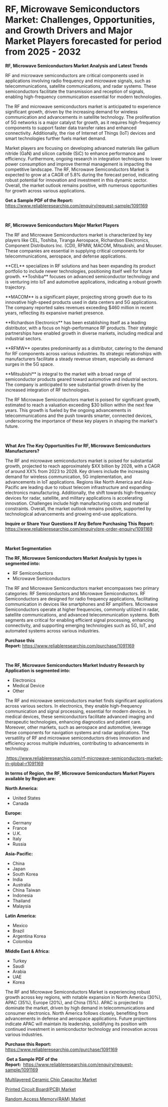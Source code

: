 <p><h1>RF, Microwave Semiconductors Market: Challenges, Opportunities, and Growth Drivers and Major Market Players forecasted for period from 2025 - 2032</h1></p><p><strong>RF, Microwave Semiconductors Market Analysis and Latest Trends</strong></p>
<p><p>RF and microwave semiconductors are critical components used in applications involving radio frequency and microwave signals, such as telecommunications, satellite communications, and radar systems. These semiconductors facilitate the transmission and reception of signals, enabling high-frequency communication essential for modern technologies.</p><p>The RF and microwave semiconductors market is anticipated to experience significant growth, driven by the increasing demand for wireless communication and advancements in satellite technology. The proliferation of 5G networks is a major catalyst for growth, as it requires high-frequency components to support faster data transfer rates and enhanced connectivity. Additionally, the rise of Internet of Things (IoT) devices and smart technologies further fuels market demand.</p><p>Market players are focusing on developing advanced materials like gallium nitride (GaN) and silicon carbide (SiC) to enhance performance and efficiency. Furthermore, ongoing research in integration techniques to lower power consumption and improve thermal management is impacting the competitive landscape. The RF, Microwave Semiconductors Market is expected to grow at a CAGR of 5.8% during the forecast period, indicating robust potential for innovation and investment in this dynamic sector. Overall, the market outlook remains positive, with numerous opportunities for growth across various applications.</p></p>
<p><strong>Get a Sample PDF of the Report:&nbsp;</strong> <a href="https://www.reliableresearchiq.com/enquiry/request-sample/1091169?utm_campaign=1870&utm_medium=2&utm_source=Github&utm_content=ia&utm_term=13022025&utm_id=rf-microwave-semiconductors">https://www.reliableresearchiq.com/enquiry/request-sample/1091169</a></p>
<p>&nbsp;</p>
<p><strong>RF, Microwave Semiconductors Major Market Players</strong></p>
<p><p>The RF and Microwave Semiconductors market is characterized by key players like CEL, Toshiba, Tiranga Aerospace, Richardson Electronics, Component Distributors Inc. (CDI), RFMW, MACOM, Mitsubishi, and Mouser. These companies are essential in supplying critical components for telecommunications, aerospace, and defense applications.</p><p>**CEL** specializes in RF solutions and has been expanding its product portfolio to include newer technologies, positioning itself well for future growth. **Toshiba** focuses on advanced semiconductor technology and is venturing into IoT and automotive applications, indicating a robust growth trajectory.</p><p>**MACOM** is a significant player, projecting strong growth due to its innovative high-speed products used in data centers and 5G applications. The company reported sales revenues exceeding $460 million in recent years, reflecting its expansive market presence.</p><p>**Richardson Electronics** has been establishing itself as a leading distributor, with a focus on high-performance RF products. Their strategic partnerships have enabled growth in diverse markets, including medical and industrial sectors.</p><p>**RFMW** operates predominantly as a distributor, catering to the demand for RF components across various industries. Its strategic relationships with manufacturers facilitate a steady revenue stream, especially as demand surges in the 5G space.</p><p>**Mitsubishi** is integral to the market with a broad range of semiconductor products geared toward automotive and industrial sectors. The company is anticipated to see substantial growth driven by the increased integration of RF technologies.</p><p>The RF Microwave Semiconductors market is poised for significant growth, estimated to reach a valuation exceeding $30 billion within the next few years. This growth is fueled by the ongoing advancements in telecommunications and the push towards smarter, connected devices, underscoring the importance of these key players in shaping the market's future.</p></p>
<p>&nbsp;</p>
<p><strong>What Are The Key Opportunities For RF, Microwave Semiconductors Manufacturers?</strong></p>
<p><p>The RF and microwave semiconductors market is poised for substantial growth, projected to reach approximately $XX billion by 2028, with a CAGR of around XX% from 2023 to 2028. Key drivers include the increasing demand for wireless communication, 5G implementation, and advancements in IoT applications. Regions like North America and Asia-Pacific are leading due to robust telecom infrastructure and expanding electronics manufacturing. Additionally, the shift towards high-frequency devices for radar, satellite, and military applications is accelerating innovation. Challenges include high manufacturing costs and material constraints. Overall, the market outlook remains positive, supported by technological advancements and growing end-use applications.</p></p>
<p><strong>Inquire or Share Your Questions If Any Before Purchasing This Report:</strong> <a href="https://www.reliableresearchiq.com/enquiry/pre-order-enquiry/1091169?utm_campaign=1870&utm_medium=2&utm_source=Github&utm_content=ia&utm_term=13022025&utm_id=rf-microwave-semiconductors">https://www.reliableresearchiq.com/enquiry/pre-order-enquiry/1091169</a></p>
<p>&nbsp;</p>
<p><strong>Market Segmentation</strong></p>
<p><strong>The RF, Microwave Semiconductors Market Analysis by types is segmented into:</strong></p>
<p><ul><li>RF Semiconductors</li><li>Microwave Semiconductors</li></ul></p>
<p><p>The RF and Microwave Semiconductors market encompasses two primary categories: RF Semiconductors and Microwave Semiconductors. RF Semiconductors are designed for radio frequency applications, facilitating communication in devices like smartphones and RF amplifiers. Microwave Semiconductors operate at higher frequencies, commonly utilized in radar, satellite communications, and advanced telecommunication systems. Both segments are critical for enabling efficient signal processing, enhancing connectivity, and supporting emerging technologies such as 5G, IoT, and automated systems across various industries.</p></p>
<p><strong>Purchase this Report:&nbsp;</strong><a href="https://www.reliableresearchiq.com/purchase/1091169?utm_campaign=1870&utm_medium=2&utm_source=Github&utm_content=ia&utm_term=13022025&utm_id=rf-microwave-semiconductors">https://www.reliableresearchiq.com/purchase/1091169</a></p>
<p>&nbsp;</p>
<p><strong>The RF, Microwave Semiconductors Market Industry Research by Application is segmented into:</strong></p>
<p><ul><li>Electronics</li><li>Medical Device</li><li>Other</li></ul></p>
<p><p>The RF and microwave semiconductors market finds significant applications across various sectors. In electronics, they enable high-frequency communication and signal processing, essential for modern devices. In medical devices, these semiconductors facilitate advanced imaging and therapeutic technologies, enhancing diagnostics and patient care. Moreover, other markets, such as aerospace and automotive, leverage these components for navigation systems and radar applications. The versatility of RF and microwave semiconductors drives innovation and efficiency across multiple industries, contributing to advancements in technology.</p></p>
<p><a href="https://www.reliableresearchiq.com/rf-microwave-semiconductors-market-in-global-r1091169?utm_campaign=1870&utm_medium=2&utm_source=Github&utm_content=ia&utm_term=13022025&utm_id=rf-microwave-semiconductors">&nbsp;https://www.reliableresearchiq.com/rf-microwave-semiconductors-market-in-global-r1091169</a></p>
<p><strong>In terms of Region, the RF, Microwave Semiconductors Market Players available by Region are:</strong></p>
<p>
    <p> <strong> North America: </strong>
        <ul>
            <li>United States</li>
            <li>Canada</li>
        </ul>
        </p> 
    <p> <strong> Europe: </strong>
        <ul>
            <li>Germany</li>
            <li>France</li>
            <li>U.K.</li>
            <li>Italy</li>
            <li>Russia</li>
        </ul>
        </p> 
    <p> <strong> Asia-Pacific: </strong>
        <ul>
            <li>China</li>
            <li>Japan</li>
            <li>South Korea</li>
            <li>India</li>
            <li>Australia</li>
            <li>China Taiwan</li>
            <li>Indonesia</li>
            <li>Thailand</li>
            <li>Malaysia</li>
        </ul>
        </p> 
    <p> <strong> Latin America: </strong>
        <ul>
            <li>Mexico</li>
            <li>Brazil</li>
            <li>Argentina Korea</li>
            <li>Colombia</li>
        </ul>
        </p> 
    <p> <strong> Middle East & Africa: </strong>
        <ul>
            <li>Turkey</li>
            <li>Saudi</li>
            <li>Arabia</li>
            <li>UAE</li>
            <li>Korea</li>
        </ul>
    </p>
    </p>
<p><p>The RF and Microwave Semiconductors Market is experiencing robust growth across key regions, with notable expansion in North America (30%), APAC (35%), Europe (20%), and China (15%). APAC is projected to dominate the market, driven by high demand in telecommunications and consumer electronics. North America follows closely, benefiting from advancements in defense and aerospace applications. Future projections indicate APAC will maintain its leadership, solidifying its position with continued investment in semiconductor technology and innovation across various industries.</p></p>
<p><strong>Purchase this Report: </strong><a href="https://www.reliableresearchiq.com/purchase/1091169?utm_campaign=1870&utm_medium=2&utm_source=Github&utm_content=ia&utm_term=13022025&utm_id=rf-microwave-semiconductors">https://www.reliableresearchiq.com/purchase/1091169</a></p>
<p>&nbsp;<strong>Get a Sample PDF of the Report:&nbsp;&nbsp;</strong><a href="https://www.reliableresearchiq.com/enquiry/request-sample/1091169?utm_campaign=1870&utm_medium=2&utm_source=Github&utm_content=ia&utm_term=13022025&utm_id=rf-microwave-semiconductors">https://www.reliableresearchiq.com/enquiry/request-sample/1091169</a></p>
<p><strong></strong></p>
<p><p><a href="https://github.com/shrebasokib/Market-Research-Report-List-1/blob/main/multilayered-ceramic-chip-capacitor-market.md?utm_campaign=1870&utm_medium=2&utm_source=Github&utm_content=ia&utm_term=13022025&utm_id=rf-microwave-semiconductors">Multilayered Ceramic Chip Capacitor Market</a></p><p><a href="https://github.com/feeqahrndz/Market-Research-Report-List-1/blob/main/printed-circuit-boardpcb-market.md?utm_campaign=1870&utm_medium=2&utm_source=Github&utm_content=ia&utm_term=13022025&utm_id=rf-microwave-semiconductors">Printed Circuit Board(PCB) Market</a></p><p><a href="https://github.com/unkelummaru8/Market-Research-Report-List-1/blob/main/random-access-memoryram-market.md?utm_campaign=1870&utm_medium=2&utm_source=Github&utm_content=ia&utm_term=13022025&utm_id=rf-microwave-semiconductors">Random Access Memory(RAM) Market</a></p></p>